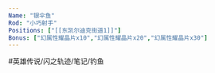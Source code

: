 ```yaml
---
Name: "银伞鱼"
Rod: "小巧射手"
Positions: ["[[东凯尔迪克街道1]]"]
Bonus: ["幻属性耀晶片x10","幻属性耀晶片x20","幻属性耀晶片x30"]
---
```


#英雄传说/闪之轨迹/笔记/钓鱼